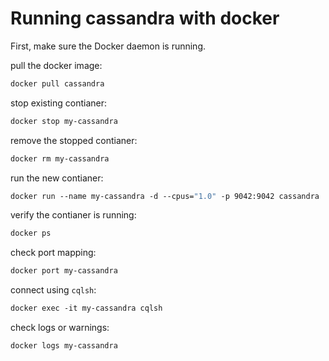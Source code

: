 
# Running cassandra with docker

First, make sure the Docker daemon is running.

pull the docker image:
```dockerfile
docker pull cassandra
```

stop existing contianer:
```dockerfile
docker stop my-cassandra
```

remove the stopped contianer:
```dockerfile
docker rm my-cassandra
```

run the new contianer:
```dockerfile
docker run --name my-cassandra -d --cpus="1.0" -p 9042:9042 cassandra
```

verify the contianer is running:
```dockerfile
docker ps
```

check port mapping:
```dockerfile
docker port my-cassandra
```

connect using `cqlsh`:
```dockerfile
docker exec -it my-cassandra cqlsh
```

check logs or warnings:
```dockerfile
docker logs my-cassandra
```


